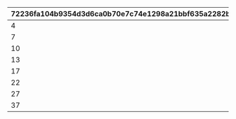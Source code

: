 |72236fa104b9354d3d6ca0b70e7c74e1298a21bbf635a2282b78e05a32940b06|950ffbdfb69af86b09979fe4d2439f80e3f3120e657b552cc91c77540afb4db3|b89de2393786d0549591d9fa83ce831f4d7d51a78317537a0cff027aa36b041b|33ea4f09d7ce0ced6674f0fe3c66b6f9720502f4556a6c29cdaa80a5cee39fa4|327ee34a1f8b88e10714fc48b9e5e009d60e4bde12fb71b4da1f67fbdfd27112|
| --- | --- | --- | --- | --- |
|4|3|2|1|300|
|7|6|5|2|600|
|10|9|8|3|1000|
|13|12|11|4|1500|
|17|16|15|5|2000|
|22|21|20|6|4000|
|27|26|25|7|5000|
|37|36|35|8|6000|